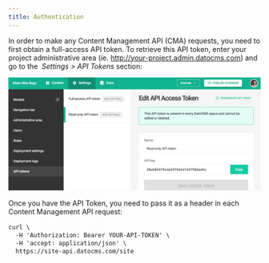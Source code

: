 ```yaml
---
title: Authentication
---
```


In order to make any Content Management API (CMA) requests, you need to first obtain a full-access API token. To retrieve this API token, enter your project administrative area (ie. http://your-project.admin.datocms.com) and go to the&nbsp; <em>Settings > API Tokens</em> section:

![foo](../images/api-token.png)

Once you have the API Token, you need to pass it as a header in each Content Management API request:

```
curl \
  -H 'Authorization: Bearer YOUR-API-TOKEN' \
  -H 'accept: application/json' \
  https://site-api.datocms.com/site
```

